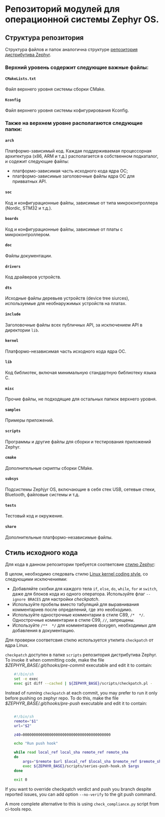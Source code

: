 # Репозиторий модулей для операционной системы Zephyr OS.

## Структура репозитория

Структура файлов и папок аналогична структуре [репозитория дистрибутива Zephyr](https://docs.zephyrproject.org/2.7.0/application/index.html#source-tree-structure).

### Верхний уровень cодержит следующие важные файлы:

#### `CMakeLists.txt`

Файл верхнего уровня системы сборки CMake.

#### `Kconfig`

Файл верхнего уровня системы кофигурирования Kconfig.

### Также на верхнем уровне располагаются следующие папки:

#### `arch`

Платформо-зависимый код.
Каждая поддерживаемая процессорная архитектура (x86, ARM и т.д.) располагается в собственном подкаталог, и содежит следующие файлы:

* платформо-зависимая часть исходного кода ядра ОС;
* платформо-зависимые заголовочные файлы ядра ОС для привватных API.

#### `soc`

Код и конфигурационные файлы, зависимые от типа микроконтроллера (Nordic, STM32 и т.д.).

#### `boards`

Код и конфигурационные файлы, зависимые от платы с микроконтроллером.

#### `doc`

Файлы документации.

#### `drivers`

Код драйверов устройств.

#### `dts`

Исходные файлы деревьев устройств (device tree siurces), используемые для необнаружимых устройств на платах.

#### `include`

Заголовочные файлы всех публичных API, за исключением API в директории `lib`.

#### `kernel`

Платформо-независимая часть исходного кода ядра ОС.

#### `lib`

Код библиотек, включая минимальную стандартную библиотеку языка C.

#### `misc`

Прочие файлы, не подходящие для остальных папкок верхнего уровня.

#### `samples`

Примеры приложений.

#### `scripts`

Программы и другие файлы для сборки и тестирования приложений Zephyr.

#### `cmake`

Дополнительные скрипты сборки CMake.

#### `subsys`

Подсистемы Zephjyr OS, включающие в себя cтек USB, cетевые стеки, Bluetooth, файловые системы и т.д.

#### `tests`

Тестовый код и окружение.

#### `share`

Дополнительные платформо-независимые файлы.

## Стиль исходного кода

Для кода в данном репозитории требуется соответсвие [стилю Zephyr](https://docs.zephyrproject.org/2.7.0/contribute/index.html#coding-style):

В целом, необходимо следовать стилю [Linux kernel coding style](https://kernel.org/doc/html/latest/process/coding-style.html), со следующими исключениями:

* Добавляйте скобки для каждого тела `if`, `else`, `do`, `while`, `for` и
  `switch`, даже для блоков кода из одного оператора. Используйте флаг `--ignore BRACES`
  для настройки *checkpatch*.
* Используйте пробелы вместо табуляций для выравнивания комментариев после определений, где это необходимо.
* Используйте однострочные комментарии в стиле C89, `/*  */`. Однострочные комментарии в стиле C99, `//`, запрещены.
* Используйте `/**  */` для комментариев doxygen, необходимых для добавления в документацию.


Для проверки соответсвия стилю используется утилита `checkpatch` от ядра Linux.

`checkpatch` доступен в папке `scripts` репозитория дистрибутива Zephyr. To invoke it when committing
code, make the file *$ZEPHYR_BASE/.git/hooks/pre-commit* executable and edit
it to contain:

```bash
    #!/bin/sh
    set -e exec
    exec git diff --cached | ${ZEPHYR_BASE}/scripts/checkpatch.pl -
```

Instead of running `checkpatch` at each commit, you may prefer to run it only
before pushing on zephyr repo. To do this, make the file
*$ZEPHYR_BASE/.git/hooks/pre-push* executable and edit it to contain:

```bash

    #!/bin/sh
    remote="$1"
    url="$2"

    z40=0000000000000000000000000000000000000000

    echo "Run push hook"

    while read local_ref local_sha remote_ref remote_sha
    do
        args="$remote $url $local_ref $local_sha $remote_ref $remote_sha"
        exec ${ZEPHYR_BASE}/scripts/series-push-hook.sh $args
    done

    exit 0
```

If you want to override checkpatch verdict and push you branch despite reported
issues, you can add option `--no-verify` to the git push command.

A more complete alternative to this is using `check_compliance.py` script from
ci-tools repo.
